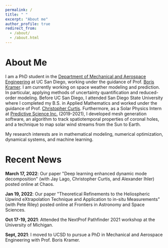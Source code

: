 ```yaml
---
permalink: /
title: " "
excerpt: "About me"
author_profile: true
redirect_from: 
  - /about/
  - /about.html
---
```


About Me
======

I am a PhD student in the [Department of Mechanical and Aerospace Engineering](https://mae.ucsd.edu/) at UC San Diego, working under the guidance of Prof. [Boris Kramer](http://kramer.ucsd.edu/index.html).
I am currently working on space weather modeling and prediction. In particular, applying methods of uncertainty quantification and reduced-order modeling. Before UC San Diego, I attended San Diego State University where I 
completed my B.S. in Applied Mathematics and worked under the guidance of  Prof. [Christopher Curtis](https://cwcurtis.github.io/). Furthermore, as a Solar Physics Intern at [Predictive Science Inc.](https://www.predsci.com/portal/home.php) (2019-2021), I developed mesh generation software, an algorithm to track spatiotemporal properties of coronal holes, and a technique to map solar wind streams from the Sun to Earth.

My research interests are in mathematical modeling, numerical optimization, dynamical systems, and machine learning.

Recent News
======
**March 17, 2022**: Our paper "Deep learning enhanced dynamic mode decomposition" (with Jay Lago,  Christopher Curtis, and Alexander Ihler) posted online at Chaos.

**Jan 19, 2022**: Our paper "Theoretical Refinements to the Heliospheric Upwind eXtrapolation Technique and Application to in-situ Measurements" (with Pete Riley) posted online at Frontiers in Astronomy and Space Sciences. 

**Oct 17-19, 2021**: Attended the NextProf Pathfinder 2021 workshop at the University of Michigan.

**Sept, 2021**: I moved to UCSD to pursue a PhD in Mechanical and Aerospace Engineering with Prof. Boris Kramer.